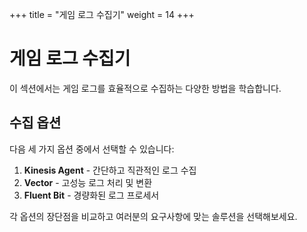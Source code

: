 +++
title = "게임 로그 수집기"
weight = 14
+++

# 게임 로그 수집기

이 섹션에서는 게임 로그를 효율적으로 수집하는 다양한 방법을 학습합니다.

## 수집 옵션

다음 세 가지 옵션 중에서 선택할 수 있습니다:

1. **Kinesis Agent** - 간단하고 직관적인 로그 수집
2. **Vector** - 고성능 로그 처리 및 변환
3. **Fluent Bit** - 경량화된 로그 프로세서

각 옵션의 장단점을 비교하고 여러분의 요구사항에 맞는 솔루션을 선택해보세요.
